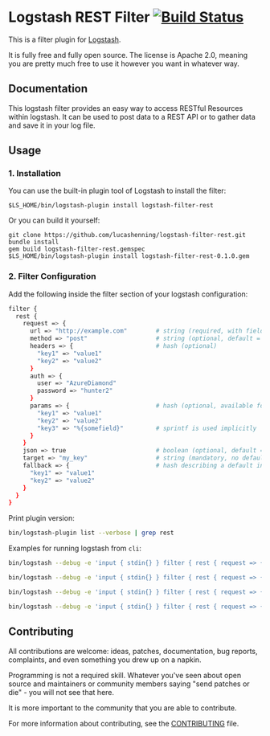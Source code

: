 # Logstash REST Filter [![Build Status](https://travis-ci.org/gandalfb/logstash-filter-rest.svg?branch=master)](https://travis-ci.org/gandalfb/logstash-filter-rest)

This is a filter plugin for [Logstash](https://github.com/elasticsearch/logstash).

It is fully free and fully open source. The license is Apache 2.0, meaning you are pretty much free to use it however you want in whatever way.

## Documentation

This logstash filter provides an easy way to access RESTful Resources within logstash. It can be used to post data to a REST API or to gather data and save it in your log file.

## Usage
### 1. Installation
You can use the built-in plugin tool of Logstash to install the filter:
```
$LS_HOME/bin/logstash-plugin install logstash-filter-rest
```

Or you can build it yourself:
```
git clone https://github.com/lucashenning/logstash-filter-rest.git
bundle install
gem build logstash-filter-rest.gemspec
$LS_HOME/bin/logstash-plugin install logstash-filter-rest-0.1.0.gem
```

### 2. Filter Configuration
Add the following inside the filter section of your logstash configuration:

```sh
filter {
  rest {
    request => {
      url => "http://example.com"        # string (required, with field reference: "http://example.com?id=%{id}" or params, if defined)
      method => "post"                   # string (optional, default = "get")
      headers => {                       # hash (optional)
        "key1" => "value1"
        "key2" => "value2"
      }
      auth => {
        user => "AzureDiamond"
        password => "hunter2"
      }
      params => {                        # hash (optional, available for method => "get" and "post"; if post it will be transformed into body hash and posted as json)
        "key1" => "value1"
        "key2" => "value2"
        "key3" => "%{somefield}"         # sprintf is used implicitly
      }
    }
    json => true                         # boolean (optional, default = true)
    target => "my_key"                   # string (mandatory, no default)
    fallback => {                        # hash describing a default in case of error
      "key1" => "value1"
      "key2" => "value2"
    }
  }
}
```

Print plugin version:

``` bash
bin/logstash-plugin list --verbose | grep rest
```

Examples for running logstash from `cli`:

``` bash
bin/logstash --debug -e 'input { stdin{} } filter { rest { request => { url => "https://jsonplaceholder.typicode.com/posts" method => "post" params => { "userId" => "%{message}" } headers => { "Content-Type" => "application/json" } } target => 'rest' } } output {stdout { codec => rubydebug }}'
```

``` bash
bin/logstash --debug -e 'input { stdin{} } filter { rest { request => { url => "https://jsonplaceholder.typicode.com/posts" method => "post" body => { "userId" => "%{message}" } headers => { "Content-Type" => "application/json" } } target => 'rest' } } output {stdout { codec => rubydebug }}'
```

``` bash
bin/logstash --debug -e 'input { stdin{} } filter { rest { request => { url => "http://jsonplaceholder.typicode.com/users/%{message}" } target => 'rest' } } output {stdout { codec => rubydebug }}'
```

``` bash
bin/logstash --debug -e 'input { stdin{} } filter { rest { request => { url => "https://jsonplaceholder.typicode.com/posts" method => "get" params => { "userId" => "%{message}" } headers => { "Content-Type" => "application/json" } } target => 'rest' } } output {stdout { codec => rubydebug }}'
```


## Contributing

All contributions are welcome: ideas, patches, documentation, bug reports, complaints, and even something you drew up on a napkin.

Programming is not a required skill. Whatever you've seen about open source and maintainers or community members  saying "send patches or die" - you will not see that here.

It is more important to the community that you are able to contribute.

For more information about contributing, see the [CONTRIBUTING](https://github.com/elasticsearch/logstash/blob/master/CONTRIBUTING.md) file.
